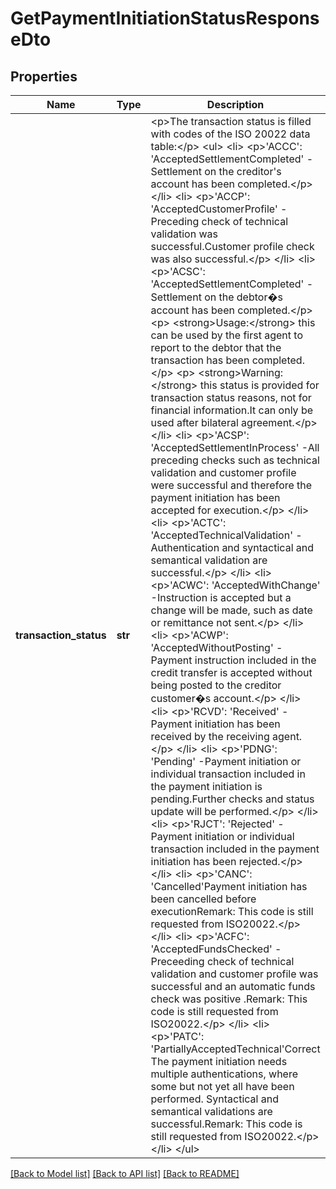 # GetPaymentInitiationStatusResponseDto

## Properties
Name | Type | Description | Notes
------------ | ------------- | ------------- | -------------
**transaction_status** | **str** | &lt;p&gt;The transaction status is filled with codes of the ISO 20022 data table:&lt;/p&gt;  &lt;ul&gt;    &lt;li&gt;      &lt;p&gt;&#39;ACCC&#39;: &#39;AcceptedSettlementCompleted&#39; -Settlement on the creditor&#39;s account has been completed.&lt;/p&gt;    &lt;/li&gt;    &lt;li&gt;      &lt;p&gt;&#39;ACCP&#39;: &#39;AcceptedCustomerProfile&#39; -Preceding check of technical validation was successful.Customer profile check was also successful.&lt;/p&gt;    &lt;/li&gt;    &lt;li&gt;      &lt;p&gt;&#39;ACSC&#39;: &#39;AcceptedSettlementCompleted&#39; -Settlement on the debtor�s account has been completed.&lt;/p&gt;      &lt;p&gt;        &lt;strong&gt;Usage:&lt;/strong&gt; this can be used by the first agent to report to the debtor that the transaction has been completed.&lt;/p&gt;      &lt;p&gt;        &lt;strong&gt;Warning:&lt;/strong&gt; this status is provided for transaction status reasons, not for financial information.It can only be used after bilateral agreement.&lt;/p&gt;    &lt;/li&gt;    &lt;li&gt;      &lt;p&gt;&#39;ACSP&#39;: &#39;AcceptedSettlementInProcess&#39; -All preceding checks such as technical validation and customer profile were successful and therefore the payment initiation has been accepted for execution.&lt;/p&gt;    &lt;/li&gt;    &lt;li&gt;      &lt;p&gt;&#39;ACTC&#39;: &#39;AcceptedTechnicalValidation&#39; -Authentication and syntactical and semantical validation are successful.&lt;/p&gt;    &lt;/li&gt;    &lt;li&gt;      &lt;p&gt;&#39;ACWC&#39;: &#39;AcceptedWithChange&#39; -Instruction is accepted but a change will be made, such as date or remittance not sent.&lt;/p&gt;    &lt;/li&gt;    &lt;li&gt;      &lt;p&gt;&#39;ACWP&#39;: &#39;AcceptedWithoutPosting&#39; -Payment instruction included in the credit transfer is accepted without being posted to the creditor customer�s account.&lt;/p&gt;    &lt;/li&gt;    &lt;li&gt;      &lt;p&gt;&#39;RCVD&#39;: &#39;Received&#39; -Payment initiation has been received by the receiving agent.&lt;/p&gt;    &lt;/li&gt;    &lt;li&gt;      &lt;p&gt;&#39;PDNG&#39;: &#39;Pending&#39; -Payment initiation or individual transaction included in the payment initiation is pending.Further checks and status update will be performed.&lt;/p&gt;    &lt;/li&gt;    &lt;li&gt;      &lt;p&gt;&#39;RJCT&#39;: &#39;Rejected&#39; -Payment initiation or individual transaction included in the payment initiation has been rejected.&lt;/p&gt;    &lt;/li&gt;    &lt;li&gt;      &lt;p&gt;&#39;CANC&#39;: &#39;Cancelled&#39;Payment initiation has been cancelled before executionRemark: This code is still requested from ISO20022.&lt;/p&gt;    &lt;/li&gt;    &lt;li&gt;      &lt;p&gt;&#39;ACFC&#39;: &#39;AcceptedFundsChecked&#39; -Preceeding check of technical validation and customer profile was successful and an automatic funds check was positive .Remark: This code is still requested from ISO20022.&lt;/p&gt;    &lt;/li&gt;    &lt;li&gt;      &lt;p&gt;&#39;PATC&#39;: &#39;PartiallyAcceptedTechnical&#39;Correct The payment initiation needs multiple authentications, where some but not yet all have been performed. Syntactical and semantical validations are successful.Remark: This code is still requested from ISO20022.&lt;/p&gt;    &lt;/li&gt;  &lt;/ul&gt; | [optional] 

[[Back to Model list]](../README.md#documentation-for-models) [[Back to API list]](../README.md#documentation-for-api-endpoints) [[Back to README]](../README.md)


